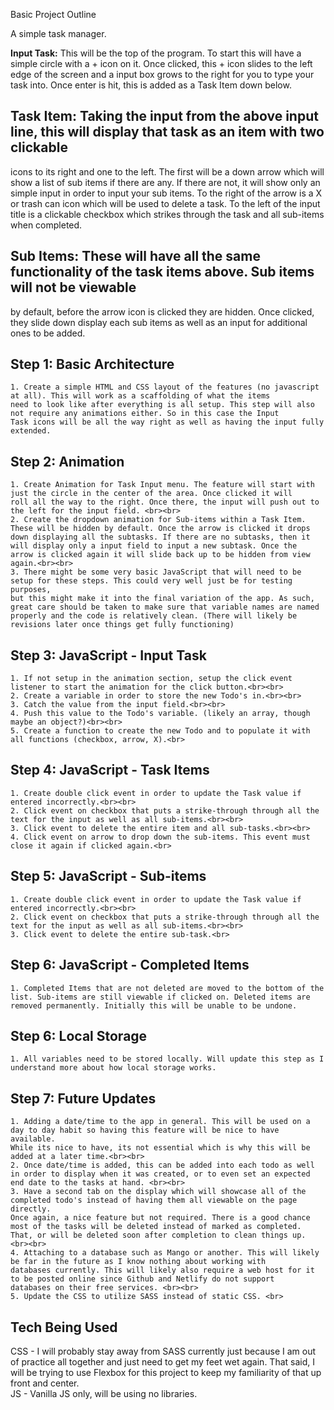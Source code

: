Basic Project Outline

A simple task manager.

<strong>Input Task:</strong> This will be the top of the program. To start this will have a simple circle with a + icon on it. 
Once clicked, this + icon slides to the left edge of the screen and a input box grows to the right for you to 
type your task into. Once enter is hit, this is added as a Task Item down below.

## <strong>Task Item:</strong> Taking the input from the above input line, this will display that task as an item with two clickable
icons to its right and one to the left. The first will be a down arrow which will show a list of sub items if there are any. If 
there are not, it will show only an simple input in order to input your sub items. To the right of the arrow is a X or trash can 
icon which will be used to delete a task. To the left of the input title is a clickable checkbox which strikes through the task
and all sub-items when completed.

## <strong>Sub Items:</strong> These will have all the same functionality of the task items above. Sub items will not be viewable 
by default, before the arrow icon is clicked they are hidden. Once clicked, they slide down display each sub items as well as an
input for additional ones to be added.


## <strong>Step 1: Basic Architecture</strong><br>
    1. Create a simple HTML and CSS layout of the features (no javascript at all). This will work as a scaffolding of what the items
    need to look like after everything is all setup. This step will also not require any animations either. So in this case the Input
    Task icons will be all the way right as well as having the input fully extended.

## <strong>Step 2: Animation</strong><br>
    1. Create Animation for Task Input menu. The feature will start with just the circle in the center of the area. Once clicked it will
    roll all the way to the right. Once there, the input will push out to the left for the input field. <br><br>
    2. Create the dropdown animation for Sub-items within a Task Item. These will be hidden by default. Once the arrow is clicked it drops
    down displaying all the subtasks. If there are no subtasks, then it will display only a input field to input a new subtask. Once the
    arrow is clicked again it will slide back up to be hidden from view again.<br><br>
    3. There might be some very basic JavaScript that will need to be setup for these steps. This could very well just be for testing purposes,
    but this might make it into the final variation of the app. As such, great care should be taken to make sure that variable names are named 
    properly and the code is relatively clean. (There will likely be revisions later once things get fully functioning)

## <strong>Step 3: JavaScript - Input Task</strong><br>
    1. If not setup in the animation section, setup the click event listener to start the animation for the click button.<br><br>
    2. Create a variable in order to store the new Todo's in.<br><br>
    3. Catch the value from the input field.<br><br>
    4. Push this value to the Todo's variable. (likely an array, though maybe an object?)<br><br>
    5. Create a function to create the new Todo and to populate it with all functions (checkbox, arrow, X).<br>

## <strong>Step 4: JavaScript - Task Items</strong><br>
    1. Create double click event in order to update the Task value if entered incorrectly.<br><br>
    2. Click event on checkbox that puts a strike-through through all the text for the input as well as all sub-items.<br><br>
    3. Click event to delete the entire item and all sub-tasks.<br><br>
    4. Click event on arrow to drop down the sub-items. This event must close it again if clicked again.<br>

## <strong>Step 5: JavaScript - Sub-items</strong><br>
    1. Create double click event in order to update the Task value if entered incorrectly.<br><br>
    2. Click event on checkbox that puts a strike-through through all the text for the input as well as all sub-items.<br><br>
    3. Click event to delete the entire sub-task.<br>

## <strong>Step 6: JavaScript - Completed Items</strong><br>
    1. Completed Items that are not deleted are moved to the bottom of the list. Sub-items are still viewable if clicked on. Deleted items are
    removed permanently. Initially this will be unable to be undone.

## <strong>Step 6: Local Storage</strong><br>
    1. All variables need to be stored locally. Will update this step as I understand more about how local storage works.

## <strong>Step 7: Future Updates</strong><br>
    1. Adding a date/time to the app in general. This will be used on a day to day habit so having this feature will be nice to have available.
    While its nice to have, its not essential which is why this will be added at a later time.<br><br>
    2. Once date/time is added, this can be added into each todo as well in order to display when it was created, or to even set an expected
    end date to the tasks at hand. <br><br>
    3. Have a second tab on the display which will showcase all of the completed todo's instead of having them all viewable on the page directly.
    Once again, a nice feature but not required. There is a good chance most of the tasks will be deleted instead of marked as completed.
    That, or will be deleted soon after completion to clean things up. <br><br>
    4. Attaching to a database such as Mango or another. This will likely be far in the future as I know nothing about working with
    databases currently. This will likely also require a web host for it to be posted online since Github and Netlify do not support
    databases on their free services. <br><br>
    5. Update the CSS to utilize SASS instead of static CSS. <br>


## Tech Being Used
CSS - I will probably stay away from SASS currently just because I am out of practice all together and just need to get my feet wet again.
That said, I will be trying to use Flexbox for this project to keep my familiarity of that up front and center.<br>
JS - Vanilla JS only, will be using no libraries.